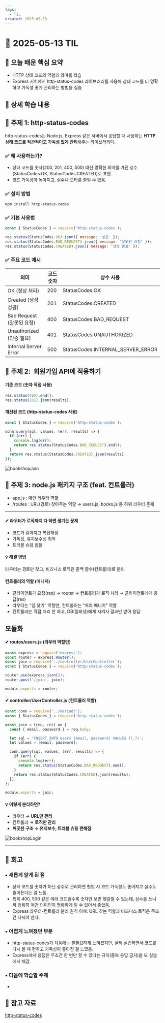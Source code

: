 ```yaml
---
tags:
  - TIL
created: 2025-05-13
---
```


# 📘 2025-05-13 TIL

## 📌 오늘 배운 핵심 요약
- HTTP 상태 코드의 역할과 의미를 학습
- Express 서버에서 http-status-codes 라이브러리를 사용해 상태 코드를 더 명확하고 가독성 좋게 관리하는 방법을 실습

## 🧠 상세 학습 내용

## 📍 주제 1: http-status-codes
http-status-codes는 Node.js, Express 같은 서버에서 응답할 때 사용하는 **HTTP 상태 코드를 직관적이고 가독성 있게 관리**해주는 라이브러리다.

### ✅ 왜 사용하는가?

- 상태 코드를 숫자(200, 201, 400, 500) 대신 명확한 의미를 가진 상수(StatusCodes.OK, StatusCodes.CREATED)로 표현.
- 코드 가독성이 높아지고, 실수나 오타를 줄일 수 있음.

### ✅ 설치 방법
```bash
npm install http-status-codes
```

### ✅ 기본 사용법
```js
const { StatusCodes } = require('http-status-codes');

res.status(StatusCodes.OK).json({ message: '성공' });
res.status(StatusCodes.BAD_REQUEST).json({ message: '잘못된 요청' });
res.status(StatusCodes.CREATED).json({ message: '생성 완료' });
```

### ✅ 주요 코드 예시
| **의미**                | **코드 숫자** | **상수 사용**                         |
| --------------------- | --------- | --------------------------------- |
| OK (정상 처리)            | 200       | StatusCodes.OK                    |
| Created (생성 성공)       | 201       | StatusCodes.CREATED               |
| Bad Request (잘못된 요청)  | 400       | StatusCodes.BAD_REQUEST           |
| Unauthorized (인증 필요)  | 401       | StatusCodes.UNAUTHORIZED          |
| Internal Server Error | 500       | StatusCodes.INTERNAL_SERVER_ERROR |

## 📍 주제 2:  회원가입 API에 적용하기
#### 기존 코드 (숫자 직접 사용)
```js
res.status(400).end();
res.status(201).json(results);
```

#### 개선된 코드 (http-status-codes 사용)
```js
const { StatusCodes } = require('http-status-codes');

conn.query(sql, values, (err, results) => {
  if (err) {
    console.log(err);
    return res.status(StatusCodes.BAD_REQUEST).end();
  }
  return res.status(StatusCodes.CREATED).json(results);
});
```

![bookshopJoin](https://seonohblog.netlify.app/assets/bookshopJoin.png)

## 📍 주제 3:  node.js 패키지 구조 (feat. 컨트롤러)
- app.js : 메인 라우터 역할
- /routes : URL(경로) 찾아주는 역할
→ users.js, books.js 등 하위 라우터 존재

---
#### ✔ 라우터가 로직까지 다 하면 생기는 문제
- 코드가 길어지고 복잡해짐
- 가독성, 유지보수성 최악
- 트러블 슈팅 힘듦

#### 💡 해결 방법
라우터는 경로만 찾고, 비즈니스 로직은 콜백 함수(컨트롤러)로 분리

#### 컨트롤러의 역할 (매니저)
- 클라이언트가 요청(req) → router → 컨트롤러가 로직 처리 → 클라이언트에게 응답(res)
- 라우터는 “길 찾기” 역할만, 컨트롤러는 “처리 매니저” 역할
- 컨트롤러는 직접 처리 안 하고, DB(알바생)에게 시켜서 결과만 받아 응답

## 모듈화
#### ✔ routes/users.js (라우터 역할만)
```js
const express = require('express');
const router = express.Router();
const join = require('../controller/UserController');
const { StatusCodes } = require('http-status-codes');

router.use(express.json());
router.post('/join', join);

module.exports = router;
```

#### ✔ controller/UserController.js (컨트롤러 역할)
```js
const conn = require('../mariadb');
const { StatusCodes } = require('http-status-codes');

const join = (req, res) => {
  const { email, password } = req.body;

  let sql = 'INSERT INTO users (email, password) VALUES (?,?)';
  let values = [email, password];

  conn.query(sql, values, (err, results) => {
    if (err) {
      console.log(err);
      return res.status(StatusCodes.BAD_REQUEST).end();
    }
    return res.status(StatusCodes.CREATED).json(results);
  });
};

module.exports = join;
```


#### **💡 이렇게 분리하면?**

- 라우터 → **URL만 관리**
- 컨트롤러 → **로직만 관리**
- **깨끗한 구조 → 유지보수, 트러블 슈팅 편해짐**




![bookshopLogin](https://seonohblog.netlify.app/assets/bookshopLogin.png)


---

## **💭 회고**

### • 새롭게 알게 된 점
- 상태 코드를 숫자가 아닌 상수로 관리하면 협업 시 코드 가독성도 좋아지고 실수도 줄어든다는 걸 느낌.
- 특히 400, 500 같은 에러 코드일수록 숫자만 보면 헷갈릴 수 있는데, 상수를 쓰니까 정확히 어떤 의미인지 명확하게 알 수 있어서 좋았음.
- Express 라우터-컨트롤러 분리 원칙 이해: URL 찾는 역할과 비즈니스 로직은 무조건 나눠야 한다.

### • 어렵게 느껴졌던 부분
- http-status-codes가 처음에는 불필요하게 느껴졌지만, 실제 실습하면서 코드를 다시 볼 때 편하고 가독성이 좋아진 걸 느꼈음.
- Express에서 응답은 무조건 한 번만 할 수 있다는 규칙(중복 응답 금지)을 또 실습에서 체감.

### • 다음에 학습할 주제
- 


## 🔗 참고 자료
[http-status-codes](https://www.npmjs.com/package/http-status-codes)